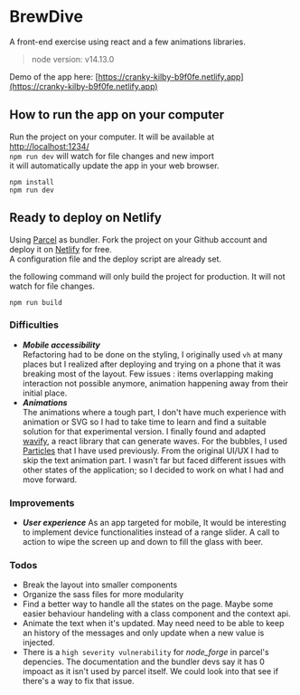 # BrewDive
A front-end exercise using react and a few animations libraries.

> node version: v14.13.0

Demo of the app here: [https://cranky-kilby-b9f0fe.netlify.app](https://cranky-kilby-b9f0fe.netlify.app)

## How to run the app on your computer
Run the project on your computer. It will be available at 
[http://localhost:1234/](http://localhost:1234/)  
`npm run dev` will watch for file changes and new import  
it will automatically update the app in your web browser.
```
npm install
npm run dev
```
## Ready to deploy on Netlify
Using [Parcel](https://parceljs.org/) as bundler. 
Fork the project on your Github account and deploy it on [Netlify](https://www.netlify.com/) for free.  
A configuration file and the deploy script are already set.  

the following command will only build the project for production. It will not watch for file changes.
```
npm run build
```
### Difficulties
- **_Mobile accessibility_**   
Refactoring had to be done on the styling, I originally used `vh` at many places but I realized after deploying and trying on a phone that it was breaking most of the layout. Few issues : items overlapping making interaction not possible anymore, animation happening away from their initial place.
- **_Animations_**   
The animations where a tough part, I don't have much experience with animation or SVG so I had to take time to learn and find a suitable solution for that experimental version. I finally found and adapted [wavify](https://github.com/woofers/react-wavify), a react library that can generate waves. 
For the bubbles, I used [Particles](https://www.npmjs.com/package/react-particles-js) that I have used previously. 
From the original UI/UX I had to skip the text animation part. I wasn't far but faced different issues with other states of the application; so I decided to work on what I had and move forward.
### Improvements
- **_User experience_** 
As an app targeted for mobile, It would be interesting to implement device functionalities instead of a range slider. 
A call to action to wipe the screen up and down to fill the glass with beer. 

### Todos
- Break the layout into smaller components
- Organize the sass files for more modularity
- Find a better way to handle all the states on the page. Maybe some easier behaviour handeling with a class component and the context api.
- Animate the text when it's updated. May need need to be able to keep an history of the messages and only update when a new value is injected.
- There is a `high severity vulnerability` for *node_forge* in parcel's depencies. The documentation and the bundler devs say it has 0 impoact as it isn't used by parcel itself. We could look into that see if there's a way to fix that issue.
